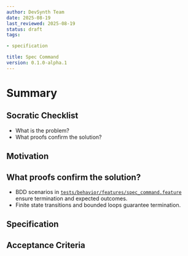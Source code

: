 ```yaml
---
author: DevSynth Team
date: 2025-08-19
last_reviewed: 2025-08-19
status: draft
tags:

- specification

title: Spec Command
version: 0.1.0-alpha.1
---
```


<!--
Required metadata fields:
- author: document author
- date: creation date
- last_reviewed: last review date
- status: draft | review | published
- tags: search keywords
- title: short descriptive name
- version: specification version
-->

# Summary

## Socratic Checklist
- What is the problem?
- What proofs confirm the solution?

## Motivation

## What proofs confirm the solution?
- BDD scenarios in [`tests/behavior/features/spec_command.feature`](../../tests/behavior/features/spec_command.feature) ensure termination and expected outcomes.
- Finite state transitions and bounded loops guarantee termination.


## Specification

## Acceptance Criteria
